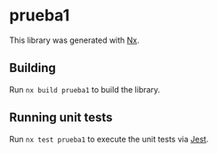 # prueba1

This library was generated with [Nx](https://nx.dev).

## Building

Run `nx build prueba1` to build the library.

## Running unit tests

Run `nx test prueba1` to execute the unit tests via [Jest](https://jestjs.io).
